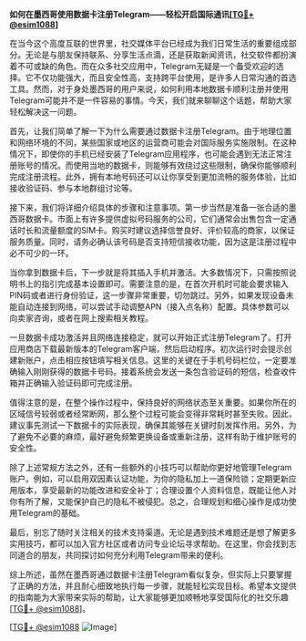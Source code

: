 **如何在墨西哥使用数据卡注册Telegram——轻松开启国际通讯[[TG💪+ @esim1088](https://t.me/s/esim1088)]**

在当今这个高度互联的世界里，社交媒体平台已经成为我们日常生活的重要组成部分。无论是与朋友保持联系、分享生活点滴，还是获取新闻资讯，社交软件都扮演着不可或缺的角色。而在众多社交应用中，Telegram无疑是一个备受欢迎的选择。它不仅功能强大，而且安全性高，支持跨平台使用，是许多人日常沟通的首选工具。然而，对于身处墨西哥的用户来说，如何利用本地数据卡顺利注册并使用Telegram可能并不是一件容易的事情。今天，我们就来聊聊这个话题，帮助大家轻松解决这一问题。

首先，让我们简单了解一下为什么需要通过数据卡注册Telegram。由于地理位置和网络环境的不同，某些国家或地区的运营商可能会对国际服务实施限制。在这种情况下，即使你的手机已经安装了Telegram应用程序，也可能会遇到无法正常注册账号的情况。而使用当地的数据卡，则能够有效绕过这些限制，确保你能够顺利完成注册流程。此外，拥有本地号码还可以让你享受到更加流畅的服务体验，比如接收验证码、参与本地群组讨论等。

接下来，我们将详细介绍具体的步骤和注意事项。第一步当然是准备一张合适的墨西哥数据卡。市面上有许多提供虚拟号码服务的公司，它们通常会出售包含一定通话时长和流量额度的SIM卡。购买时建议选择信誉良好、评价较高的商家，以保证服务质量。同时，请务必确认该号码是否支持短信接收功能，因为这是注册过程中必不可少的一环。

当你拿到数据卡后，下一步就是将其插入手机并激活。大多数情况下，只需按照说明书上的指引完成基本设置即可。需要注意的是，在首次开机时可能会要求输入PIN码或者进行身份验证，这一步骤非常重要，切勿跳过。另外，如果发现设备未能自动连接到网络，可以尝试手动调整APN（接入点名称）配置。具体参数可以向卖家咨询，或者在网上搜索相关教程。

一旦数据卡成功激活并且网络连接稳定，就可以开始正式注册Telegram了。打开应用商店下载最新版本的Telegram客户端，然后启动程序。初次运行时会提示创建新账户，点击相应按钮填写相关信息。这里的关键在于手机号码栏位，一定要准确输入刚刚获得的数据卡号码。接着系统会发送一条包含验证码的短信，检查收件箱并正确输入验证码即可完成注册。

值得注意的是，在整个操作过程中，保持良好的网络状态至关重要。如果你所在的区域信号较弱或者经常断网，那么整个过程可能会变得非常耗时甚至失败。因此，建议事先测试一下数据卡的实际表现，确保其能够在关键时刻发挥作用。另外，为了避免不必要的麻烦，最好避免频繁更换设备或重新注册，这样有助于维护账号的安全性。

除了上述常规方法之外，还有一些额外的小技巧可以帮助你更好地管理Telegram账户。例如，可以启用双因素认证功能，为你的隐私加上一道保险锁；定期更新应用版本，享受最新的功能改进和安全补丁；合理设置个人资料信息，既能让他人对你有所了解，又能保护自己的隐私不被侵犯。总之，合理规划和细心操作是成功使用Telegram的基础。

最后，别忘了随时关注相关的技术支持渠道。无论是遇到技术难题还是想了解更多实用技巧，都可以加入官方社区或者访问专业论坛寻求帮助。在这里，你会找到志同道合的朋友，共同探讨如何充分利用Telegram带来的便利。

综上所述，虽然在墨西哥通过数据卡注册Telegram看似复杂，但实际上只要掌握了正确的方法，并且耐心细致地执行每一步骤，就能轻松实现目标。希望本文提供的指南能为大家带来实际的帮助，让大家能够更加顺畅地享受国际化的社交乐趣[[TG💪+ @esim1088](https://t.me/s/esim1088)]。

[[TG💪+ @esim1088](https://t.me/s/esim1088) ![Image](https://i.postimg.cc/4NQfJmqS/Snipaste-2025-05-13-00-14-12.png)]
